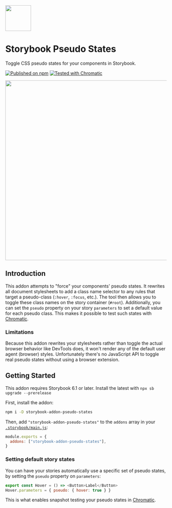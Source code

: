 <img src="https://user-images.githubusercontent.com/321738/105224055-f6c29c00-5b5c-11eb-83c9-ba28a7fbadf2.gif" width="80" height="80" alt="">

# Storybook Pseudo States

Toggle CSS pseudo states for your components in Storybook.

[![Published on npm](https://badgen.net/npm/v/storybook-addon-pseudo-states)](https://www.npmjs.com/package/storybook-addon-pseudo-states)
[![Tested with Chromatic](https://badgen.net/badge/tested%20with/chromatic/fc521f)](https://www.chromatic.com/builds?appId=6008aabce49a640021858011)

<p>
  <img src="https://user-images.githubusercontent.com/321738/105100903-51e98580-5aae-11eb-82bf-2b625c5a88a3.gif" width="560" alt="" />
</p>

## Introduction

This addon attempts to "force" your components' pseudo states. It rewrites all document stylesheets to add a class name selector to any rules that target a pseudo-class (`:hover`, `:focus`, etc.). The tool then allows you to toggle these class names on the story container (`#root`). Additionally, you can set the `pseudo` property on your story `parameters` to set a default value for each pseudo class. This makes it possible to test such states with [Chromatic](https://www.chromatic.com/).

### Limitations

Because this addon rewrites your stylesheets rather than toggle the actual browser behavior like DevTools does, it won't render any of the default user agent (browser) styles. Unfortunately there's no JavaScript API to toggle real pseudo states without using a browser extension.

## Getting Started

This addon requires Storybook 6.1 or later. Install the latest with `npx sb upgrade --prerelease`

First, install the addon:

```sh
npm i -D storybook-addon-pseudo-states
```

Then, add `"storybook-addon-pseudo-states"` to the `addons` array in your [`.storybook/main.js`](https://storybook.js.org/docs/react/configure/overview#configure-your-storybook-project):

```js
module.exports = {
  addons: ["storybook-addon-pseudo-states"],
}
```

### Setting default story states

You can have your stories automatically use a specific set of pseudo states, by setting the `pseudo` property on `parameters`:

```js
export const Hover = () => <Button>Label</Button>
Hover.parameters = { pseudo: { hover: true } }
```

This is what enables snapshot testing your pseudo states in [Chromatic](https://www.chromatic.com/).
